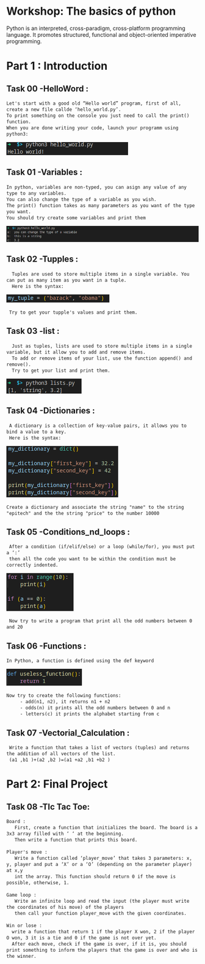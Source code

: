 # Workshop: The basics of python 


Python is an interpreted, cross-paradigm, cross-platform programming language. It promotes structured, functional and object-oriented imperative programming. 


 # Part 1 : Introduction
 
   ## Task 00 -HelloWord :
    Let's start with a good old “Hello world” program, first of all, create a new file callde ‘hello_world.py’.
    To print something on the console you just need to call the print() function. 
    When you are done writing your code, launch your programm using python3: 
    
   ![Cover](https://github.com/leDarron/Workshop_Python_Basics/blob/main/images/helloworld.png)
   ##
    
   ## Task 01 -Variables :
    In python, variables are non-typed, you can asign any value of any type to any variables.
    You can also change the type of a variable as you wish. 
    The print() function takes as many parameters as you want of the type you want.
    You should try create some variables and print them
     
   ![Cover](https://github.com/leDarron/Workshop_Python_Basics/blob/main/images/task01.png)
   ##

   ## Task 02 -Tupples :
      Tuples are used to store multiple items in a single variable. You can put as many item as you want in a tuple.
      Here is the syntax: 
      
   ![Cover](https://github.com/leDarron/Workshop_Python_Basics/blob/main/images/tuples.png)
   
     Try to get your tupple's values and print them.
   ##     
   
   ## Task 03 -list :
      Just as tuples, lists are used to store multiple items in a single variable, but it allow you to add and remove items. 
      To add or remove items of your list, use the function append() and remove().
      Try to get your list and print them.
      
   ![Cover](https://github.com/leDarron/Workshop_Python_Basics/blob/main/images/task03.png)
   ##
   
   ## Task 04 -Dictionaries :
     A dictionary is a collection of key-value pairs, it allows you to bind a value to a key. 
     Here is the syntax: 
     
   ![Cover](https://github.com/leDarron/Workshop_Python_Basics/blob/main/images/task04.png)
   
    Create a dictionary and associate the string "name" to the string "epitech" and the the string "price" to the number 10000 
   ##
   
   ## Task 05 -Conditions_nd_loops :
     After a condition (if/elif/else) or a loop (while/for), you must put a ‘:’ 
     then all the code you want to be within the condition must be correctly indented. 
     
   ![Cover](https://github.com/leDarron/Workshop_Python_Basics/blob/main/images/conditions.png)
     
     Now try to write a program that print all the odd numbers between 0 and 20 
   ##
 
   ## Task 06 -Functions :
    In Python, a function is defined using the def keyword 
    
   ![Cover](https://github.com/leDarron/Workshop_Python_Basics/blob/main/images/function.png)
   
    Now try to create the following functions: 
         - add(n1, n2), it returns n1 + n2 
         - odds(n) it prints all the odd numbers between 0 and n 
         - letters(c) it prints the alphabet starting from c 
         
   ##
   
   ## Task 07 -Vectorial_Calculation :
     Write a function that takes a list of vectors (tuples) and returns the addition of all vectors of the list. 
     (a1 ,b1 )+(a2 ,b2 )=(a1 +a2 ,b1 +b2 ) 
  ##
  
  # Part 2: Final Project
  
   ## Task 08 -TIc Tac Toe:
    Board :
       First, create a function that initializes the board. The board is a 3x3 array filled with ‘ ‘ at the beginning.
       Then write a function that prints this board. 

    Player's move :
       Write a function called ‘player_move’ that takes 3 parameters: x, y, player and put a ‘X’ or a ‘O’ (depending on the parameter player) at x,y 
       int the array. This function should return 0 if the move is possible, otherwise, 1. 

    Game loop :
       Write an infinite loop and read the input (the player must write the coordinates of his move) of the players 
       then call your function player_move with the given coordinates.
    
    Win or lose :
      write a function that return 1 if the player X won, 2 if the player O won, 3 it is a tie and 0 if the game is not over yet.
      After each move, check if the game is over, if it is, you should print something to inform the players that the game is over and who is the winner. 
    
   
